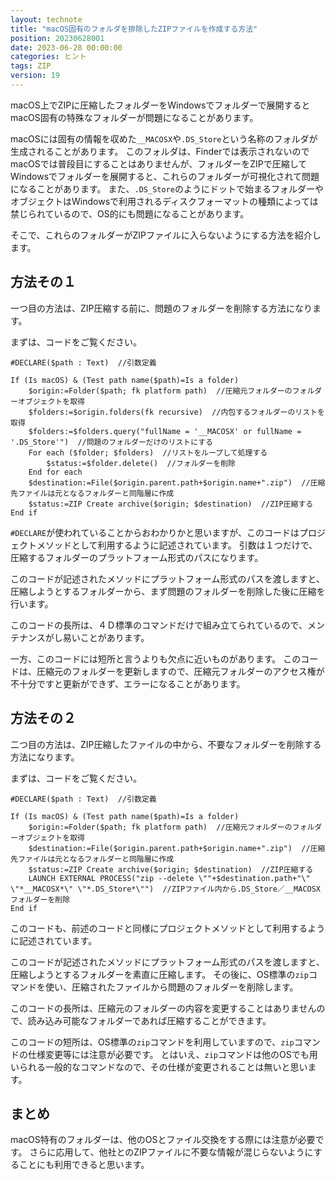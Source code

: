 ```yaml
---
layout: technote
title: "macOS固有のフォルダを排除したZIPファイルを作成する方法"
position: 20230628001
date: 2023-06-28 00:00:00
categories: ヒント
tags: ZIP
version: 19
---
```


macOS上でZIPに圧縮したフォルダーをWindowsでフォルダーで展開するとmacOS固有の特殊なフォルダーが問題になることがあります。

<!--more-->

macOSには固有の情報を収めた`__MACOSX`や`.DS_Store`という名称のフォルダが生成されることがあります。
このフォルダは、Finderでは表示されないのでmacOSでは普段目にすることはありませんが、フォルダーをZIPで圧縮してWindowsでフォルダーを展開すると、これらのフォルダーが可視化されて問題になることがあります。
また、`.DS_Store`のようにドットで始まるフォルダーやオブジェクトはWindowsで利用されるディスクフォーマットの種類によっては禁じられているので、OS的にも問題になることがあります。

そこで、これらのフォルダーがZIPファイルに入らないようにする方法を紹介します。

## 方法その１

一つ目の方法は、ZIP圧縮する前に、問題のフォルダーを削除する方法になります。

まずは、コードをご覧ください。

```4d
#DECLARE($path : Text)  //引数定義

If (Is macOS) & (Test path name($path)=Is a folder)
	$origin:=Folder($path; fk platform path)  //圧縮元フォルダーのフォルダーオブジェクトを取得
	$folders:=$origin.folders(fk recursive)  //内包するフォルダーのリストを取得
	$folders:=$folders.query("fullName = '__MACOSX' or fullName = '.DS_Store'")  //問題のフォルダーだけのリストにする
	For each ($folder; $folders)  //リストをループして処理する
		$status:=$folder.delete()  //フォルダーを削除
	End for each 
	$destination:=File($origin.parent.path+$origin.name+".zip")  //圧縮先ファイルは元となるフォルダーと同階層に作成
	$status:=ZIP Create archive($origin; $destination)  //ZIP圧縮する
End if 
```

`#DECLARE`が使われていることからおわかりかと思いますが、このコードはプロジェクトメソッドとして利用するように記述されています。
引数は１つだけで、圧縮するフォルダーのプラットフォーム形式のパスになります。

このコードが記述されたメソッドにプラットフォーム形式のパスを渡しますと、圧縮しようとするフォルダーから、まず問題のフォルダーを削除した後に圧縮を行います。

このコードの長所は、４Ｄ標準のコマンドだけで組み立てられているので、メンテナンスがし易いことがあります。

一方、このコードには短所と言うよりも欠点に近いものがあります。
このコードは、圧縮元のフォルダーを更新しますので、圧縮元フォルダーのアクセス権が不十分ですと更新ができず、エラーになることがあります。


## 方法その２

二つ目の方法は、ZIP圧縮したファイルの中から、不要なフォルダーを削除する方法になります。

まずは、コードをご覧ください。

```4d
#DECLARE($path : Text)  //引数定義

If (Is macOS) & (Test path name($path)=Is a folder)
	$origin:=Folder($path; fk platform path)  //圧縮元フォルダーのフォルダーオブジェクトを取得
	$destination:=File($origin.parent.path+$origin.name+".zip")  //圧縮先ファイルは元となるフォルダーと同階層に作成
	$status:=ZIP Create archive($origin; $destination)  //ZIP圧縮する
	LAUNCH EXTERNAL PROCESS("zip --delete \""+$destination.path+"\" \"*__MACOSX*\" \"*.DS_Store*\"")  //ZIPファイル内から.DS_Store／__MACOSXフォルダーを削除
End if 
```

このコードも、前述のコードと同様にプロジェクトメソッドとして利用するように記述されています。

このコードが記述されたメソッドにプラットフォーム形式のパスを渡しますと、圧縮しようとするフォルダーを素直に圧縮します。
その後に、OS標準の`zip`コマンドを使い、圧縮されたファイルから問題のフォルダーを削除します。

このコードの長所は、圧縮元のフォルダーの内容を変更することはありませんので、読み込み可能なフォルダーであれば圧縮することができます。

このコードの短所は、OS標準の`zip`コマンドを利用していますので、`zip`コマンドの仕様変更等には注意が必要です。
とはいえ、`zip`コマンドは他のOSでも用いられる一般的なコマンドなので、その仕様が変更されることは無いと思います。

## まとめ

macOS特有のフォルダーは、他のOSとファイル交換をする際には注意が必要です。
さらに応用して、他社とのZIPファイルに不要な情報が混じらないようにすることにも利用できると思います。
